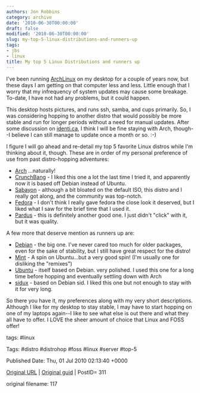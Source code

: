 ```yaml
---
authors: Jon Robbins
category: archive
date: '2010-06-30T00:00:00'
draft: false
modified: '2010-06-30T00:00:00'
slug: my-top-5-linux-distributions-and-runners-up
tags:
- jbs
- linux
title: My top 5 Linux Distributions and runners up
---
```


I've been running [ArchLinux](http://archlinux.org) on my desktop for a couple of years now, but these days I am getting on that computer less and less.  Little enough that I worry that my infrequency of system updates may cause some breakage.  To-date, I have not had any problems, but it could happen.

 This desktop hosts pictures, and runs ssh, samba, and cups primarily.  So, I was considering hopping to another distro that would possibly be more stable and run for longer periods without a need for manual updates.  After some discussion on [identi.ca](http://identi.ca), I think I will be fine staying with Arch, though--I believe I can still manage to update once a month or so. :-)

 I figure I will go ahead and re-detail my top 5 favorite Linux distros while I'm thinking about it, though. These are in order of my personal preference of use from past distro-hopping adventures:


- [Arch](http://distrowatch.com/arch) ...naturally!
- [CrunchBang](http://distrowatch.com/crunchbang) - I liked this one a lot the last time I tried it, and apparently now it is based off Debian instead of Ubuntu.
- [Sabayon](http://distrowatch.com/sabayon) - although a bit bloated on the default ISO, this distro and I really got along, and the community was top-notch.
- [Fedora](http://distrowatch.com/fedora) - I don't think I really gave fedora the close look it deserved, but I liked what I saw for the brief time that I used it.
- [Pardus](http://distrowatch.com/pardus) - this is definitely another good one.  I just didn't "click" with it, but it was quality.

A few more that deserve mention as runners up are:<!--more-->

- [Debian](http://distrowatch.com/debian) - the big one.  I've never cared too much for older packages, even for the sake of stability, but I still have great respect for the distro!
- [Mint](http://distrowatch.com/mint) - A spin on Ubuntu...but a very good spin! (I'm usually one for disliking the "remixes")
- [Ubuntu](http://distrowatch.com/ubuntu) - itself based on Debian. very polished. I used this one for a long time before hopping and eventually settling down with Arch
- [sidux](http://distrowatch.com/sidux) - based on Debian sid. I liked this one but not enough to stay with it for very long.

So there you have it, my preferences along with my very short descriptions.  Although I like for my desktop to stay stable, I may have to start hopping on one of my laptops again--I like to see what else is out there and what they all have to offer. I LOVE the sheer amount of choice that Linux and FOSS offer!

 



tags: #linux 

Tags:  #distro #distrohop #foss #linux #server #top-5 


Published Date: Thu, 01 Jul 2010 02:13:40 +0000 

[Original URL](http://factorq.net/2010/06/30/top5-distros-201006/) | [Original guid](http://factorq.net/?p=311) | PostID= 311

 original filename: 117
